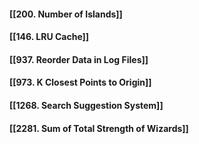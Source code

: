
#### [[200. Number of Islands]]
#### [[146. LRU Cache]]
#### [[937. Reorder Data in Log Files]]
#### [[973. K Closest Points to Origin]]
#### [[1268. Search Suggestion System]]
#### [[2281. Sum of Total Strength of Wizards]]
